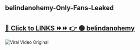 
 ## belindanohemy-Only-Fans-Leaked

# <h2><a href="https://clipsfans.com/belindanohemy&ref=git">🔗 Click to LINKS ⏩⏩ 👉 🟢 belindanohemy </a></h2>

<a href="https://clipsfans.com/belindanohemy&ref=git" rel="nofollow" data-target="animated-image.originalLink"><img src="https://i.ibb.co.com/xMMVF88/686577567.gif" alt="Viral Video Original" style="max-width: 100%; display: inline-block;" data-target="animated-image.originalImage"></a>
